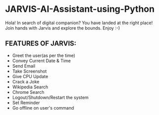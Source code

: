 # JARVIS-AI-Assistant-using-Python
Hola! In search of digital companion? You have landed at the right place! Join hands with Jarvis and explore the bounds. Enjoy :-)

## FEATURES OF JARVIS:
- Greet the user(as per the time)
- Convey Current Date & Time 
- Send Email
- Take Screenshot 
- Give CPU Update 
- Crack a Joke 
- Wikipedia Search 
- Chrome Search
- Logout/Shutdown/Restart the system 
- Set Reminder 
- Go offline on user's command

